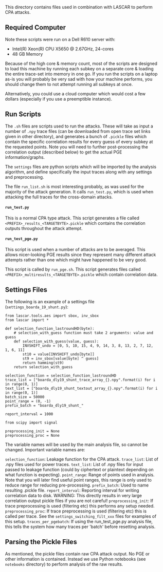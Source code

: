 This directory contains files used in combination with LASCAR to perform CPA attacks.

## Required Computer

Note these scripts were run on a Dell R610 server with:
* Intel(R) Xeon(R) CPU X5650  @ 2.67GHz, 24-cores
* 48 GB Memory

Because of the high core & memory count, most of the scripts are designed to load this machine by running each subkey on a separate core & loading the entire trace-set into memory in one go. If you run the scripts on a laptop as-is you will probably be very sad with how your machine performs, you should change them to not attempt running all subkeys at once.

Alternatively, you could use a cloud computer which would cost a few dollars (especially if you use a preemptible instance).

## Run Scripts

The `.sh` files are scripts used to run the attacks. These will take as input a number of `.npy` trace files (can be downloaded from open trace set links given in other directory), and generates a bunch of `.pickle` files which contain the specific correlation results for every guess of every subkey at the requested points. Note you will need to further post-processing the correlation output (described below) to get the actual PGE information/graphs.

The `settings` files are python scripts which will be imported by the analysis algorithm, and define specifically the input traces along with any settings and preprocessing.

The file `run_list.sh` is most interesting probably, as was used for the majority of the attack generation. It calls `run_test.py`, which is used when attacking the full traces for the cross-domain attacks.

#### `run_test.py`

This is a normal CPA type attack. This script generates a file called `<PREFIX>_results_<TARGETBYTE>.pickle` which contains the correlation outputs throughout the attack attempt.

#### `run_test_pge.py`

This script is used when a number of attacks are to be averaged. This allows nicer-looking PGE results since they represent many different attack attempts rather than one which might have happened to be very good.

This script is called by `run_pge.sh`. This script generates files called `<PREFIX>_multiresults_<TARGETBYTE>.pickle` which contain correlation data.


## Settings Files

The following is an example of a settings file (`settings_boarda_19_shunt.py`):

```
from lascar.tools.aes import sbox, inv_sbox
from lascar import *

def selection_function_lastroundHD(byte):
    # selection_with_guess function must take 2 arguments: value and guess
    def selection_with_guess(value, guess):
        INVSHIFT_undo = [0, 5, 10, 15, 4, 9, 14, 3, 8, 13, 2, 7, 12, 1, 6, 11]
        st10 = value[INVSHIFT_undo[byte]]
        st9 = inv_sbox[value[byte] ^ guess]
        return hamming(st9)
    return selection_with_guess

selection_function = selection_function_lastroundHD
trace_list = ["boarda_dly19_shunt_trace_array_{}.npy".format(i) for i in range(0, 1)]
text_list = ["boarda_dly19_shunt_textout_array_{}.npy".format(i) for i in range(0, 1)]
batch_size = 50000
point_range = (0, -1)
prefix_batch = "boarda_dly19_shunt_"

report_interval = 1000

from scipy import signal

preprocessing_init = None
preprocessing_proc = None
```

The variable names will be used by the main analysis file, so cannot be changed. Important variable names are:

`selection_function`: Leakage function for the CPA attack.
`trace_list`: List of .npy files used for power traces.
`text_list`: List of .npy files for input passed to leakage function (could by ciphertext or plaintext depending on what function is expecting).
`point_range`: Range of points used in analysis. Note that you will later find useful point ranges, this range is only used to reduce range for reducing pre-processing.
`prefix_batch`: Used to name resulting .pickle file.
`report_interval`: Reporting interval for writing correlation data to disk. WARNING: This directly results in very large correlation output pickle files if you are not careful!
`preprocessing_init`: If trace preprocessing is used (filtering etc) this performs any setup needed.
`preprocessing_proc`: If trace preprocessing is used (filtering etc) this is called per trace. See the `settings_switching_filt_xxx` files for examples of this setup.
`traces_per_pgebatch`: If using the run_test_pge.py analysis file, this tells the system how many traces per 'batch' before resetting analysis.

## Parsing the Pickle Files

As mentioned, the pickle files contain raw CPA attack output. No PGE or other information is contained. Instead we use Python notebooks (see `notebooks` directory) to perform analysis of the raw results.
